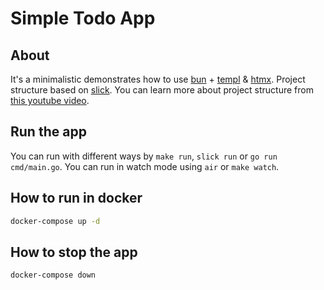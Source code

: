 # Simple Todo App

## About
It's a minimalistic demonstrates how to use [bun](https://github.com/uptrace/bun) + [templ](https://templ.guide) & [htmx](https://htmx.org). Project structure based on [slick](https://github.com/anthdm/slick). You can learn more about project structure from [this youtube video](https://www.youtube.com/watch?v=dJIUxvfSg6A).

## Run the app
You can run with different ways by `make run`, `slick run` or `go run cmd/main.go`.
You can run in watch mode using `air` or `make watch`.

## How to run in docker
```bash
docker-compose up -d
```

## How to stop the app
```bash
docker-compose down
```